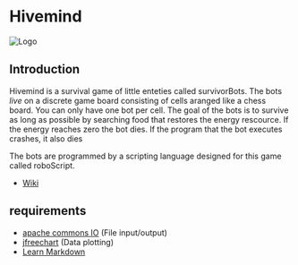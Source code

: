 # Hivemind #
![Logo](http://i.imgur.com/uFJX9rO.jpg)

## Introduction ##
Hivemind is a survival game of little enteties called survivorBots. The bots *live* on a discrete game board consisting of cells aranged like a chess board. You can only have one bot per cell. The goal of the bots is to survive as long as possible by searching food that restores the energy rescource. If the energy reaches zero the bot dies. If the program that the bot executes crashes, it also dies

The bots are programmed by a scripting language designed for this game called roboScript.

* [Wiki](https://bitbucket.org/BlindEyeHalo/hivemind/wiki/Home)

## requirements ##
* [apache commons IO](http://commons.apache.org/proper/commons-io/download_io.cgi) (File input/output)
* [jfreechart](http://www.jfree.org/jfreechart/) (Data plotting)
* [Learn Markdown](https://bitbucket.org/tutorials/markdowndemo)

